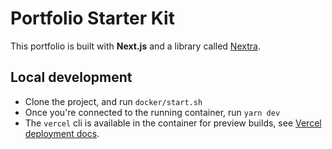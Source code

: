 # Portfolio Starter Kit

This portfolio is built with **Next.js** and a library called [Nextra](https://nextra.vercel.app/).

## Local development

- Clone the project, and run `docker/start.sh`
- Once you're connected to the running container, run `yarn dev`
- The `vercel` cli is available in the container for preview builds, see [Vercel deployment docs](https://vercel.com/docs/platform/deployments).
